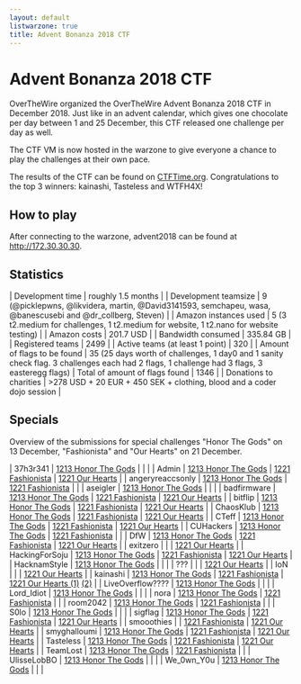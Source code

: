 ```yaml
---
layout: default
listwarzone: true
title: Advent Bonanza 2018 CTF
---
```


Advent Bonanza 2018 CTF
=======================

OverTheWire organized the OverTheWire Advent Bonanza 2018 CTF in December 2018.
Just like in an advent calendar, which gives one chocolate per day between 1 and 25 December,
this CTF released one challenge per day as well.

The CTF VM is now hosted in the warzone to give everyone a chance to play the challenges
at their own pace.

The results of the CTF can be found on [CTFTime.org].
Congratulations to the top 3 winners: kainashi, Tasteless and WTFH4X!

How to play
-----------

After connecting to the warzone, advent2018 can be found at <http://172.30.30.30>.

Statistics
----------

| Development time 					| roughly 1.5 months |
| Development teamsize 				| 9 (@picklepwns, @likvidera, martin, @David3141593, semchapeu, wasa, @banescusebi and @dr_collberg, Steven) |
| Amazon instances used 			| 5 (3 t2.medium for challenges, 1 t2.medium for website, 1 t2.nano for website testing) |
| Amazon costs						| 201.7 USD |
| Bandwidth consumed				| 335.84 GB |
| Registered teams					| 2499 |
| Active teams (at least 1 point) 	| 320 |
| Amount of flags to be found 		| 35 (25 days worth of challenges, 1 day0 and 1 sanity check flag. 3 challenges each had 2 flags, 1 challenge had 3 flags, 3 easteregg flags)
| Total of amount of flags found	| 1346 |
| Donations to charities			| >278 USD + 20 EUR + 450 SEK + clothing, blood and a coder dojo session |


Specials
--------

Overview of the submissions for special challenges "Honor The Gods" on 13 December, "Fashionista" and "Our Hearts" on 21 December.


| 37h3r341 | [1213 Honor The Gods](https://twitter.com/Born2bRiled/status/1075478431226347521) |  |  | 
| Admin | [1213 Honor The Gods](https://twitter.com/StevenVanAcker/status/1073186405193523200) | [1221 Fashionista](https://twitter.com/StevenVanAcker/status/1076106270732701696) | [1221 Our Hearts](https://twitter.com/StevenVanAcker/status/1076109121852792834) | 
| angeryreaccsonly | [1213 Honor The Gods](https://www.youtube.com/watch?time_continue=2&v=wkmko4Fm160) | [1221 Fashionista](https://twitter.com/NAKsecurity/status/1076385263021023233) |  | 
| aseigler | [1213 Honor The Gods](https://www.youtube.com/watch?v=OUoMdAzPGBc&feature=youtu.be) |  |  | 
| badfirmware | [1213 Honor The Gods](https://twitter.com/badfirmware/status/1074058239904501760) | [1221 Fashionista](https://twitter.com/badfirmware/status/1077208181871398912) | [1221 Our Hearts](https://twitter.com/badfirmware/status/1076556106871308289) | 
| bitflip | [1213 Honor The Gods](https://www.youtube.com/watch?v=KV6FaQELpww&feature=youtu.be) | [1221 Fashionista](https://twitter.com/BeetFlip/status/1077573530173214721) | [1221 Our Hearts](https://twitter.com/BeetFlip/status/1077575442670993410) | 
| ChaosKlub | [1213 Honor The Gods](https://twitter.com/xaviergregor/status/1075109110813728769) | [1221 Fashionista](https://twitter.com/xaviergregor/status/1076087196187279360) | [1221 Our Hearts](https://twitter.com/xaviergregor/status/1076093815272996866) | 
| CTeff | [1213 Honor The Gods](https://twitter.com/EFF/status/1075159822125850624) | [1221 Fashionista](https://twitter.com/yomnapple/status/1076342100088811520) | [1221 Our Hearts](https://twitter.com/yomnapple/status/1076342100088811520) | 
| CUHackers | [1213 Honor The Gods](https://twitter.com/sleepunderflow/status/1073375684494585856) | [1221 Fashionista](https://twitter.com/Aaron36577303/status/1078049565473992709) |  | 
| DfW | [1213 Honor The Gods](https://twitter.com/frbayart/status/1076495391447633921) | [1221 Fashionista](https://twitter.com/jihefff/status/1076509530492755969) | [1221 Our Hearts](https://twitter.com/frbayart/status/1076563503228641280) | 
| exitzero |  |  | [1221 Our Hearts](https://twitter.com/goal4nd/status/1076156639416340480) | 
| HackingForSoju | [1213 Honor The Gods](https://www.youtube.com/watch?v=4IpGcxd0Ty0) | [1221 Fashionista](https://twitter.com/avlidienbrunn/status/1076116490473099266) | [1221 Our Hearts](https://twitter.com/avlidienbrunn/status/1076116490473099266) | 
| HacknamStyle | [1213 Honor The Gods](https://twitter.com/Snicksie/status/1073311008083578880) |  |  | 
| ??? |  |  | [1221 Our Hearts](https://twitter.com/jaythompson214/status/1076202878216404993) | 
| IoN |  |  | [1221 Our Hearts](https://twitter.com/jwnovak/status/1077224297553412098) | 
| kainashi | [1213 Honor The Gods](https://www.youtube.com/watch?v=p0DwUps-uB8) | [1221 Fashionista](https://twitter.com/Quintenperquin/status/1076472735809916929) | [1221 Our Hearts (1)](https://twitter.com/Quintenperquin/status/1076092094777835522) [(2)](https://twitter.com/rchpmv/status/1076200663204294656) | 
| LiveOverflow???? | [1213 Honor The Gods](https://twitter.com/LiveOverflow/status/1073325592848818177) |  |  | 
| Lord_Idiot | [1213 Honor The Gods](https://twitter.com/LordyBaka/status/1074556660721496065) |  |  | 
| nora | [1213 Honor The Gods](https://www.youtube.com/watch?v=c9tPslEeHJs) | [1221 Fashionista](https://twitter.com/Imperiopolis/status/1076749450784104449) |  | 
| room2042 | [1213 Honor The Gods](https://www.youtube.com/watch?time_continue=1&v=_rYIU82vd9Y) | [1221 Fashionista](https://twitter.com/0n3m4ns4rmy/status/1077135974814150657) |  | 
| S0lo | [1213 Honor The Gods](https://twitter.com/Solo25529265/status/1074637202125152258) |  |  | 
| sigflag | [1213 Honor The Gods](https://www.youtube.com/watch?v=iqFIssUBZIo) | [1221 Fashionista](https://twitter.com/SIGFLAG_CTF/status/1076441541596598272) | [1221 Our Hearts](https://twitter.com/SIGFLAG_CTF/status/1076257774814851072) | 
| smooothies |  | [1221 Fashionista](https://twitter.com/emeliewidegren/status/1076110323860549632) | [1221 Our Hearts](https://twitter.com/emeliewidegren/status/1076091982060105728) | 
| smyghalloumi | [1213 Honor The Gods](https://www.youtube.com/watch?v=vBJQUO1ngYI) | [1221 Fashionista](https://twitter.com/August_Moebius/status/1076100527195332608) | [1221 Our Hearts](https://twitter.com/August_Moebius/status/1076088482362208256) | 
| Tasteless | [1213 Honor The Gods](https://twitter.com/foxTN/status/1074425675765948421) | [1221 Fashionista](https://twitter.com/TeamTasteless/status/1077304328761892864) | [1221 Our Hearts](https://twitter.com/TeamTasteless/status/1077496232224964609) | 
| TeamLost | [1213 Honor The Gods](https://twitter.com/LostBoy62798263/status/1074185661362491393) | [1221 Fashionista](https://twitter.com/LostBoy62798263/status/1076880548776169477) |  | 
| UlisseLobBO | [1213 Honor The Gods](https://twitter.com/LabUlisse/status/1073923198645886976) |  |  | 
| We_0wn_Y0u | [1213 Honor The Gods](https://www.youtube.com/watch?v=nBPYHFAdxug) |  |  | 


[CTFTime.org]: https://ctftime.org/event/721
